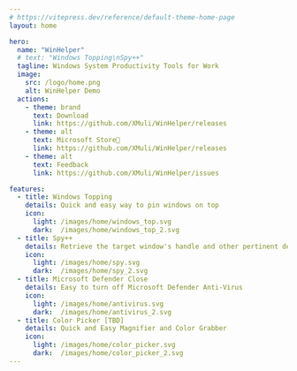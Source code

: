 ```yaml
---
# https://vitepress.dev/reference/default-theme-home-page
layout: home

hero:
  name: "WinHelper"
  # text: "Windows Topping\nSpy++"
  tagline: Windows System Productivity Tools for Work
  image:
    src: /logo/home.png
    alt: WinHelper Demo
  actions:
    - theme: brand
      text: Download
      link: https://github.com/XMuli/WinHelper/releases
    - theme: alt
      text: Microsoft Store🎉
      link: https://github.com/XMuli/WinHelper/releases
    - theme: alt
      text: Feedback
      link: https://github.com/XMuli/WinHelper/issues

features:
  - title: Windows Topping
    details: Quick and easy way to pin windows on top
    icon: 
      light: /images/home/windows_top.svg
      dark:  /images/home/windows_top_2.svg
  - title: Spy++
    details: Retrieve the target window's handle and other pertinent details.
    icon: 
      light: /images/home/spy.svg
      dark:  /images/home/spy_2.svg
  - title: Microsoft Defender Close 
    details: Easy to turn off Microsoft Defender Anti-Virus
    icon: 
      light: /images/home/antivirus.svg
      dark:  /images/home/antivirus_2.svg
  - title: Color Picker [TBD]	
    details: Quick and Easy Magnifier and Color Grabber
    icon: 
      light: /images/home/color_picker.svg
      dark:  /images/home/color_picker_2.svg
---
```


